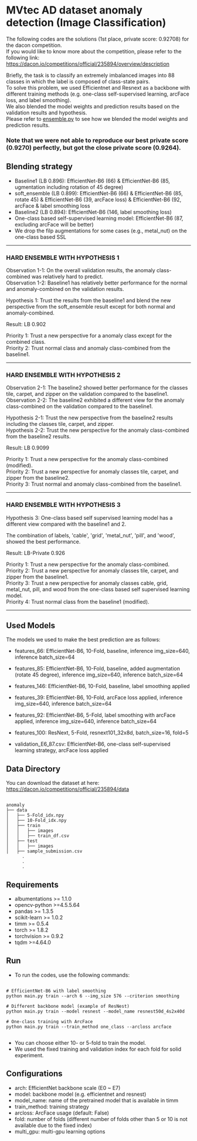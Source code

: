 # MVtec AD dataset anomaly detection (Image Classification)

The following codes are the solutions (1st place, private score: 0.92708) for the dacon competition.  
If you would like to know more about the competition, please refer to the following link:  
https://dacon.io/competitions/official/235894/overview/description

Briefly, the task is to classify an extremely imbalanced images into 88 classes 
in which the label is composed of class-state pairs.  
To solve this problem, we used Efficientnet and Resnext as a backbone with different training methods (e.g. one-class self-supervised learning, arcFace loss, and  label smoothing).  
We also blended the model weights and prediction results based on the validation results and hypothesis.  
Please refer to [ensemble.py](https://github.com/Karel911/MVtec_AD-anomaly-detection/blob/main/ensemble.py) to see how we blended the model weights and prediction results.  


### Note that we were not able to reproduce our best private score (0.9270) perfectly, but got the close private score (0.9264).  


## Blending strategy
* Baseline1 (LB 0.896): EfficientNet-B6 (66) & EfficientNet-B6 (85, ugmentation including rotation of 45 degree)  
* soft_ensemble (LB 0.899): EfficientNet-B6 (66) & EfficientNet-B6 (85, rotate 45) & 
            EfficientNet-B6 (39, arcFace loss) & EfficientNet-B6 (92, arcFace & label smoothing loss  
* Baseline2 (LB 0.894): EfficientNet-B6 (146, label smoothing loss)
* One-class based self-supervised learning model: EfficientNet-B6 (87, excluding arcFace will be better)
* We drop the filp augmentations for some cases (e.g., metal_nut) on the one-class based SSL 


----------------
### HARD ENSEMBLE WITH HYPOTHESIS 1

Observation 1-1: On the overall validation results, the anomaly class-combined was relatively hard to predict.  
Observation 1-2: Baseline1 has relatively better performance for the normal and anomaly-combined on the validation results.  

Hypothesis 1: Trust the results from the baseline1 and blend the new perspective from the soft_ensemble result 
              except for both normal and anomaly-combined.

Result: LB 0.902  
          
Priority 1: Trust a new perspective for a anomaly class except for the combined class.  
Priority 2: Trust normal class and anomaly class-combined from the baseline1.

-----------------
### HARD ENSEMBLE WITH HYPOTHESIS 2

Observation 2-1: The baseline2 showed better performance for the classes tile, carpet, and zipper on the validation 
                 compared to the baseline1.  
Observation 2-2: The baseline2 exhibited a different view for the anomaly class-combined on the validation
                 compared to the baseline1.  
              
Hypothesis 2-1: Trust the new perspective from the baseline2 results including the classes tile, carpet, and zipper.  
Hypothesis 2-2: Trust the new perspective for the anomaly class-combined from the baseline2 results.  

Result: LB 0.9099

Priority 1: Trust a new perspective for the anomaly class-combined (modified).  
Priority 2: Trust a new perspective for anomaly classes tile, carpet, and zipper from the baseline2.  
Priority 3: Trust normal and anomaly class-combined from the baseline1.

----------------

### HARD ENSEMBLE WITH HYPOTHESIS 3

Hypothesis 3: One-class based self supervised learning model has a different view compared with the baseline1 and 2.  

The combination of labels, 'cable', 'grid', 'metal_nut', 'pill', and 'wood', showed the best performance.  

Result: LB-Private 0.926

Priority 1: Trust a new perspective for the anomaly class-combined.  
Priority 2: Trust a new perspective for anomaly classes tile, carpet, and zipper from the baseline1.  
Priority 3: Trust a new perspective for anomaly classes cable, grid, metal_nut, pill, and wood 
            from the one-class based self supervised learning model.  
Priority 4: Trust normal class from the baseline1 (modified).  

----------------


## Used Models
The models we used to make the best prediction are as follows:
* features_66: EfficientNet-B6, 10-Fold, baseline, inference img_size=640, inference batch_size=64
* features_85: EfficientNet-B6, 10-Fold, baseline, added augmentation (rotate 45 degree), inference img_size=640, inference batch_size=64
* features_146: EfficientNet-B6, 10-Fold, baseline, label smoothing applied


* features_39: EfficientNet-B6, 10-Fold, arcFace loss applied, inference img_size=640, inference batch_size=64
* features_92: EfficientNet-B6, 5-Fold, label smoothing with arcFace applied, inference img_size=640, inference batch_size=64
* features_100: ResNext, 5-Fold, resnext101_32x8d, batch_size=16, fold=5
* validation_E6_87.csv: EfficientNet-B6, one-class self-supervised learning strategy, arcFace loss applied


## Data Directory
You can download the dataset at here: https://dacon.io/competitions/official/235894/data
<pre><code>
anomaly
├── data
│   ├── 5-Fold_idx.npy
│   ├── 10-Fold_idx.npy
│   ├── train
│   │   ├── images
│   │   ├── train_df.csv
│   ├── test
│   │   ├── images
│   ├── sample_submission.csv
      .
      .
      .
</code></pre>

## Requirements
* albumentations >= 1.1.0
* opencv-python >=4.5.5.64
* pandas >= 1.3.5
* scikit-learn >= 1.0.2
* timm >= 0.5.4
* torch >= 1.8.2
* torchvision >= 0.9.2
* tqdm >=4.64.0

## Run
* To run the codes, use the following commands:<br>
<pre><code>
# EfficientNet-B6 with label smoothing
python main.py train --arch 6 --img_size 576 --criterion smoothing

# Different backbone model (example of ResNest)
python main.py train --model resnest --model_name resnest50d_4s2x40d

# One-class training with ArcFace
python main.py train --train_method one_class --arcloss arcface

</code></pre>
* You can choose either 10- or 5-fold to train the model.  
* We used the fixed training and validation index for each fold for solid experiment.

## Configurations
* arch: EfficientNet backbone scale (E0 ~ E7)
* model: backbone model (e.g. efficientnet and resnest)
* model_name: name of the pretrained model that is available in timm
* train_method: training strategy 
* arcloss: ArcFace usage (default: False)
* fold: number of folds (different number of folds other than 5 or 10 is not available due to the fixed index)
* multi_gpu: multi-gpu learning options
